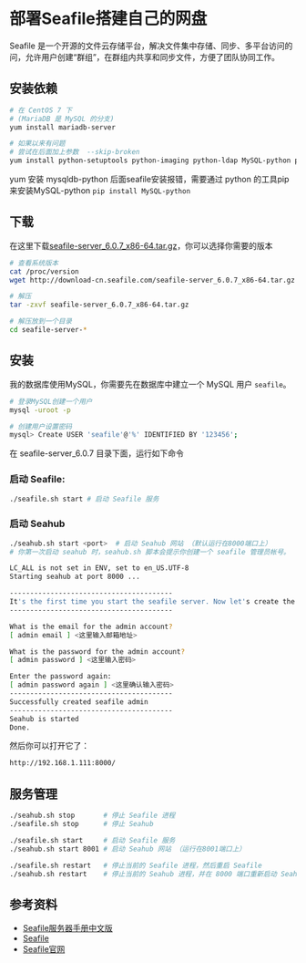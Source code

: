 部署Seafile搭建自己的网盘
===

Seafile 是一个开源的文件云存储平台，解决文件集中存储、同步、多平台访问的问，允许用户创建“群组”，在群组内共享和同步文件，方便了团队协同工作。

## 安装依赖


```bash
# 在 CentOS 7 下
# (MariaDB 是 MySQL 的分支)
yum install mariadb-server

# 如果以来有问题 
# 尝试在后面加上参数  --skip-broken
yum install python-setuptools python-imaging python-ldap MySQL-python python-memcached python-urllib3
```

yum 安装 mysqldb-python 后面seafile安装报错，需要通过 python 的工具pip来安装MySQL-python `pip install MySQL-python`

## 下载

在这里下载[seafile-server_6.0.7_x86-64.tar.gz](https://www.seafile.com/download/)，你可以选择你需要的版本

```bash
# 查看系统版本
cat /proc/version
wget http://download-cn.seafile.com/seafile-server_6.0.7_x86-64.tar.gz

# 解压
tar -zxvf seafile-server_6.0.7_x86-64.tar.gz

# 解压放到一个目录
cd seafile-server-*
```

## 安装 

我的数据库使用MySQL，你需要先在数据库中建立一个 MySQL 用户 `seafile`。

```bash
# 登录MySQL创建一个用户
mysql -uroot -p

# 创建用户设置密码
mysql> Create USER 'seafile'@'%' IDENTIFIED BY '123456';
```

在 seafile-server_6.0.7 目录下面，运行如下命令

### 启动 Seafile:

```bash
./seafile.sh start # 启动 Seafile 服务
```

### 启动 Seahub

```bash
./seahub.sh start <port>  # 启动 Seahub 网站 （默认运行在8000端口上）
# 你第一次启动 seahub 时，seahub.sh 脚本会提示你创建一个 seafile 管理员帐号。

LC_ALL is not set in ENV, set to en_US.UTF-8
Starting seahub at port 8000 ...

----------------------------------------
It's the first time you start the seafile server. Now let's create the admin account
----------------------------------------

What is the email for the admin account?
[ admin email ] <这里输入邮箱地址>

What is the password for the admin account?
[ admin password ] <这里输入密码>

Enter the password again:
[ admin password again ] <这里确认输入密码>
----------------------------------------
Successfully created seafile admin
----------------------------------------
Seahub is started
Done.
```

然后你可以打开它了：

```bash
http://192.168.1.111:8000/
```

## 服务管理

```bash
./seahub.sh stop       # 停止 Seafile 进程
./seafile.sh stop      # 停止 Seahub

./seafile.sh start     # 启动 Seafile 服务
./seahub.sh start 8001 # 启动 Seahub 网站 （运行在8001端口上）

./seafile.sh restart   # 停止当前的 Seafile 进程，然后重启 Seafile
./seahub.sh restart    # 停止当前的 Seahub 进程，并在 8000 端口重新启动 Seahub
```

## 参考资料

- [Seafile服务器手册中文版](https://www.gitbook.com/book/freeplant/seafile-manual-cn/details)
- [Seafile](https://github.com/haiwen/seafile)
- [Seafile官网](http://seafile.com/)